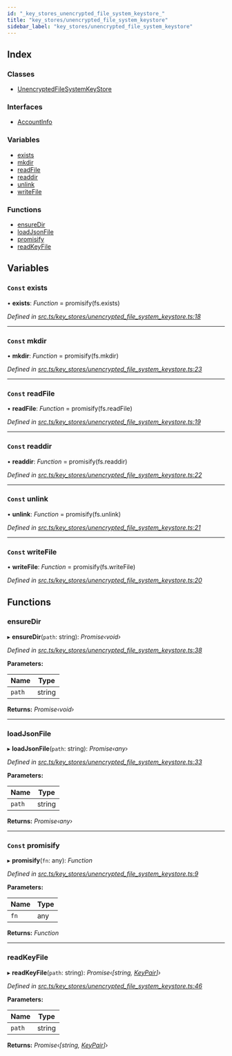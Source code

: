 ```yaml
---
id: "_key_stores_unencrypted_file_system_keystore_"
title: "key_stores/unencrypted_file_system_keystore"
sidebar_label: "key_stores/unencrypted_file_system_keystore"
---
```


## Index

### Classes

* [UnencryptedFileSystemKeyStore](../classes/_key_stores_unencrypted_file_system_keystore_.unencryptedfilesystemkeystore.md)

### Interfaces

* [AccountInfo](../interfaces/_key_stores_unencrypted_file_system_keystore_.accountinfo.md)

### Variables

* [exists](_key_stores_unencrypted_file_system_keystore_.md#const-exists)
* [mkdir](_key_stores_unencrypted_file_system_keystore_.md#const-mkdir)
* [readFile](_key_stores_unencrypted_file_system_keystore_.md#const-readfile)
* [readdir](_key_stores_unencrypted_file_system_keystore_.md#const-readdir)
* [unlink](_key_stores_unencrypted_file_system_keystore_.md#const-unlink)
* [writeFile](_key_stores_unencrypted_file_system_keystore_.md#const-writefile)

### Functions

* [ensureDir](_key_stores_unencrypted_file_system_keystore_.md#ensuredir)
* [loadJsonFile](_key_stores_unencrypted_file_system_keystore_.md#loadjsonfile)
* [promisify](_key_stores_unencrypted_file_system_keystore_.md#const-promisify)
* [readKeyFile](_key_stores_unencrypted_file_system_keystore_.md#readkeyfile)

## Variables

### `Const` exists

• **exists**: *Function* = promisify(fs.exists)

*Defined in [src.ts/key_stores/unencrypted_file_system_keystore.ts:18](https://github.com/nearprotocol/nearlib/blob/213b318/src.ts/key_stores/unencrypted_file_system_keystore.ts#L18)*

___

### `Const` mkdir

• **mkdir**: *Function* = promisify(fs.mkdir)

*Defined in [src.ts/key_stores/unencrypted_file_system_keystore.ts:23](https://github.com/nearprotocol/nearlib/blob/213b318/src.ts/key_stores/unencrypted_file_system_keystore.ts#L23)*

___

### `Const` readFile

• **readFile**: *Function* = promisify(fs.readFile)

*Defined in [src.ts/key_stores/unencrypted_file_system_keystore.ts:19](https://github.com/nearprotocol/nearlib/blob/213b318/src.ts/key_stores/unencrypted_file_system_keystore.ts#L19)*

___

### `Const` readdir

• **readdir**: *Function* = promisify(fs.readdir)

*Defined in [src.ts/key_stores/unencrypted_file_system_keystore.ts:22](https://github.com/nearprotocol/nearlib/blob/213b318/src.ts/key_stores/unencrypted_file_system_keystore.ts#L22)*

___

### `Const` unlink

• **unlink**: *Function* = promisify(fs.unlink)

*Defined in [src.ts/key_stores/unencrypted_file_system_keystore.ts:21](https://github.com/nearprotocol/nearlib/blob/213b318/src.ts/key_stores/unencrypted_file_system_keystore.ts#L21)*

___

### `Const` writeFile

• **writeFile**: *Function* = promisify(fs.writeFile)

*Defined in [src.ts/key_stores/unencrypted_file_system_keystore.ts:20](https://github.com/nearprotocol/nearlib/blob/213b318/src.ts/key_stores/unencrypted_file_system_keystore.ts#L20)*

## Functions

###  ensureDir

▸ **ensureDir**(`path`: string): *Promise‹void›*

*Defined in [src.ts/key_stores/unencrypted_file_system_keystore.ts:38](https://github.com/nearprotocol/nearlib/blob/213b318/src.ts/key_stores/unencrypted_file_system_keystore.ts#L38)*

**Parameters:**

Name | Type |
------ | ------ |
`path` | string |

**Returns:** *Promise‹void›*

___

###  loadJsonFile

▸ **loadJsonFile**(`path`: string): *Promise‹any›*

*Defined in [src.ts/key_stores/unencrypted_file_system_keystore.ts:33](https://github.com/nearprotocol/nearlib/blob/213b318/src.ts/key_stores/unencrypted_file_system_keystore.ts#L33)*

**Parameters:**

Name | Type |
------ | ------ |
`path` | string |

**Returns:** *Promise‹any›*

___

### `Const` promisify

▸ **promisify**(`fn`: any): *Function*

*Defined in [src.ts/key_stores/unencrypted_file_system_keystore.ts:9](https://github.com/nearprotocol/nearlib/blob/213b318/src.ts/key_stores/unencrypted_file_system_keystore.ts#L9)*

**Parameters:**

Name | Type |
------ | ------ |
`fn` | any |

**Returns:** *Function*

___

###  readKeyFile

▸ **readKeyFile**(`path`: string): *Promise‹[string, [KeyPair](../classes/_utils_key_pair_.keypair.md)]›*

*Defined in [src.ts/key_stores/unencrypted_file_system_keystore.ts:46](https://github.com/nearprotocol/nearlib/blob/213b318/src.ts/key_stores/unencrypted_file_system_keystore.ts#L46)*

**Parameters:**

Name | Type |
------ | ------ |
`path` | string |

**Returns:** *Promise‹[string, [KeyPair](../classes/_utils_key_pair_.keypair.md)]›*
